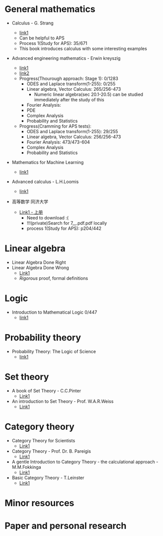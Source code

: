 # General mathematics

- Calculus - G. Strang
  - [link1](https://ocw.mit.edu/ans7870/resources/Strang/Edited/Calculus/Calculus.pdf)
  - Can be helpful to APS
  - Process 1(Study for APS): 35/671
  - This book introduces calculus with some interesting examples

- Advanced engineering mathematics - Erwin kreyszig  
  - [link1](https://soaneemrana.org/onewebmedia/ADVANCED%20ENGINEERING%20MATHEMATICS%20BY%20ERWIN%20ERESZIG1.pdf)
  - [link2](http://webpages.ius$$t.ac.ir/jazbi/books/10Edition-ErwinKreyszig-AdvancedEngineeringMathematics.pdf)
  - Progress(Thourough approach: Stage 1): 0/1283
    - ODES and Laplace transform(1-255): 0/255
    - Linear algebra, Vector Calculus: 265/256-473
      - Numeric linear algebra(sec 20.1-20.5) can be studied immediately after the study of this
    - Fourier Analysis: 
    - PDE
    - Complex Analysis
    - Probability and Statistics
  - Progress(Cramming for APS tests):
    - ODES and Laplace transform(1-255): 29/255
    - Linear algebra, Vector Calculus: 256/256-473
    - Fourier Analysis: 473/473-604
    - Complex Analysis
    - Probability and Statistics

- Mathematics for Machine Learning
  - [link1](https://mml-book.github.io/book/mml-book.pdf)

- Advanced calculus - L.H.Loomis
  - [link1](http://people.math.harvard.edu/~shlomo/docs/Advanced_Calculus.pdf)



- 高等数学 同济大学
  - [Link1 - 上册](https://www.academia.edu/35115212/%E9%AB%98%E7%AD%89%E6%95%B0%E5%AD%A6_%E7%AC%AC7%E7%89%88_%E4%B8%8A%E5%86%8C_%E5%90%8C%E6%B5%8E%E5%A4%A7%E5%AD%A6.pdf)
    - Need to download :(
    - !!!(private)Search for 7__.pdf.pdf locally
    - process 1(Study for APS): p204/442


# Linear algebra
- Linear Algebra Done Right
- Linear Algebra Done Wrong
  - [Link1](https://www.math.brown.edu/~treil/papers/LADW/LADW-2014-09.pdf)
  - *Rigorous* proof, formal definitions

# Logic
- Introduction to Mathematical Logic 0/447
  - [link1](https://www.karlin.mff.cuni.cz/~krajicek/mendelson.pdf)

# Probability theory
- Probability Theory: The Logic of Science
  - [link1](http://www.med.mcgill.ca/epidemiology/hanley/bios601/GaussianModel/JaynesProbabilityTheory.pdf)


# Set theory
- A book of Set Theory - C.C.Pinter
  - [Link1](http://matematicas.uis.edu.co/adrialba/sites/default/files/SetTheoryDover-%20Charles%20C%20Pinter.pdf)
- An introduction to Set Theory - Prof. W.A.R.Weiss
  - [Link1](https://www.math.toronto.edu/weiss/set_theory.pdf)
# Category theory
- Category Theory for Scientists
  - [Link1](http://math.mit.edu/~dspivak/CT4S.pdf)
- Category Theory - Prof. Dr. B. Pareigis
  - [Link1](http://www.mathematik.uni-muenchen.de/~pareigis/Vorlesungen/04SS/Cats1.pdf)
- A gentle Introduction to Category Theory - the calculational approach - M.M.Fokkinga
  - [Link1](https://maartenfokkinga.github.io/utwente/mmf92b.pdf)
- Basic Category Theory - T.Leinster
  - [Link1](https://arxiv.org/pdf/1612.09375.pdf)

# Minor resources

# Paper and personal research